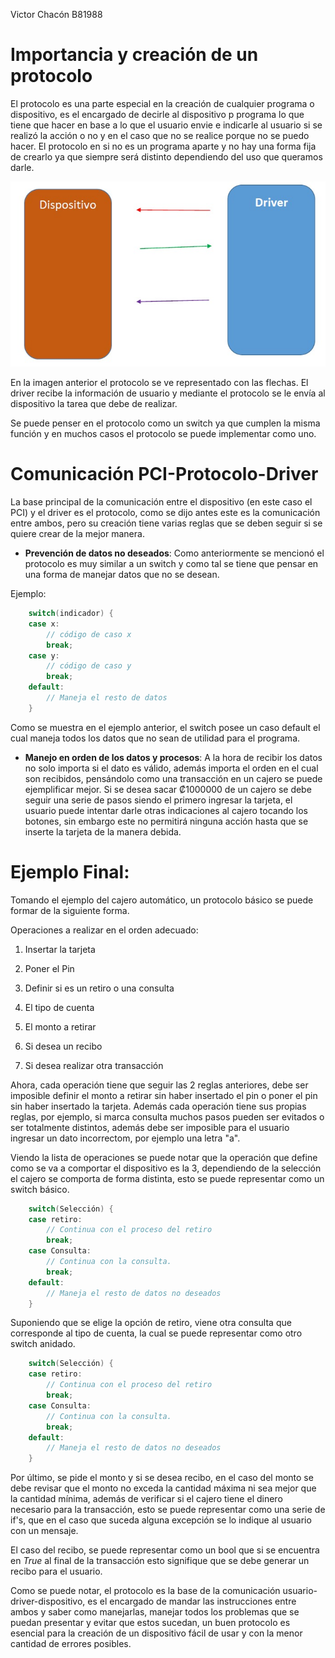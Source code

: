 Victor Chacón B81988

# Importancia y creación de un protocolo

El protocolo es una parte especial en la creación de cualquier programa o dispositivo, es el encargado de decirle al dispositivo p programa lo que tiene que hacer en base a lo que el usuario envie e indicarle al usuario si se realizó la acción o no y en el caso que no se realice porque no se puedo hacer. El protocolo en si no es un programa aparte y no hay una forma fija de crearlo ya que siempre será distinto dependiendo del uso que queramos darle.

![alt text](https://github.com/ECCIUCRLQ/simics/blob/main/importancia_y_creacion_de_un_protocolo_y_comunicacion_PCI-Protocolo-Driver/EjemploVisualProtocolo.jpeg)

En la imagen anterior el protocolo se ve representado con las flechas. El driver recibe la información de usuario y mediante el protocolo se le envía al dispositivo la tarea que debe de realizar.

Se puede penser en el protocolo como un switch ya que cumplen la misma función y en muchos casos el protocolo se puede implementar como uno.

# Comunicación PCI-Protocolo-Driver

La base principal de la comunicación entre el dispositivo (en este caso el PCI) y el driver es el protocolo, como se dijo antes este es la comunicación entre ambos, pero su creación tiene varias reglas que se deben seguir si se quiere crear de la mejor manera.

- **Prevención de datos no deseados**: Como anteriormente se mencionó el protocolo es muy similar a un switch y como tal se tiene que pensar en una forma de manejar datos que no se desean.

Ejemplo:

``` C
    switch(indicador) {
  	case x:
    	// código de caso x 
    	break;
  	case y:
    	// código de caso y
    	break;
  	default:
    	// Maneja el resto de datos
    }   
```

Como se muestra en el ejemplo anterior, el switch posee un caso default el cual maneja todos los datos que no sean de utilidad para el programa.

- **Manejo en orden de los datos y procesos**: A la hora de recibir los datos no solo importa si el dato es válido, además importa el orden en el cual son recibidos, pensándolo como una transacción en un cajero se puede ejemplificar mejor. Si se desea sacar ₡1000000 de un cajero se debe seguir una serie de pasos siendo el primero ingresar la tarjeta, el usuario puede intentar darle otras indicaciones al cajero tocando los botones, sin embargo este no permitirá ninguna acción hasta que se inserte la tarjeta de la manera debida.

# Ejemplo Final:

Tomando el ejemplo del cajero automático, un protocolo básico se puede formar de la siguiente forma.

Operaciones a realizar en el orden adecuado:

1. Insertar la tarjeta

2. Poner el Pin

3. Definir si es un retiro o una consulta

4. El tipo de cuenta

5. El monto a retirar

6. Si desea un recibo

7. Si desea realizar otra transacción

Ahora, cada operación tiene que seguir las 2 reglas anteriores, debe ser imposible definir el monto a retirar sin haber insertado el pin o poner el pin sin haber insertado la tarjeta. Además cada operación tiene sus propias reglas, por ejemplo, si marca consulta muchos pasos pueden ser evitados o ser totalmente distintos, además debe ser imposible para el usuario ingresar un dato incorrectom, por ejemplo una letra "a".

Viendo la lista de operaciones se puede notar que la operación que define como se va a comportar el dispositivo es la 3, dependiendo de la selección el cajero se comporta de forma distinta, esto se puede representar como un switch básico.

``` C
    switch(Selección) {
  	case retiro:
    	// Continua con el proceso del retiro
    	break;
  	case Consulta:
    	// Continua con la consulta.
    	break;
  	default:
    	// Maneja el resto de datos no deseados
    }
```

Suponiendo que se elige la opción de retiro, viene otra consulta que corresponde al tipo de cuenta, la cual se puede representar como otro switch anidado.

``` C
    switch(Selección) {
  	case retiro:
    	// Continua con el proceso del retiro
    	break;
  	case Consulta:
    	// Continua con la consulta.
    	break;
  	default:
    	// Maneja el resto de datos no deseados
    }
```

Por último, se pide el monto y si se desea recibo, en el caso del monto se debe revisar que el monto no exceda la cantidad máxima ni sea mejor que la cantidad mínima, además de verificar si el cajero tiene el dinero necesario para la transacción, esto se puede representar como una serie de if's, que en el caso que suceda alguna excepción se lo indique al usuario con un mensaje.

El caso del recibo, se puede representar como un bool que si se encuentra en *True* al final de la transacción esto signifique que se debe generar un recibo para el usuario.

Como se puede notar, el protocolo es la base de la comunicación usuario-driver-dispositivo, es el encargado de mandar las instrucciones entre ambos y saber como manejarlas, manejar todos los problemas que se puedan presentar y evitar que estos sucedan, un buen protocolo es esencial para la creación de un dispositivo fácil de usar y con la menor cantidad de errores posibles.
